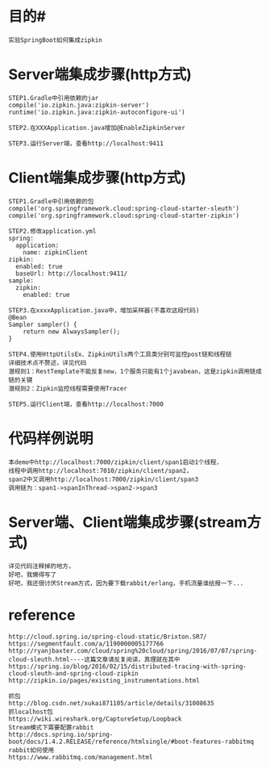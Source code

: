 # 目的#
 
	实验SpringBoot如何集成zipkin
	
# Server端集成步骤(http方式) #
	
	STEP1.Gradle中引用依赖的jar
	compile('io.zipkin.java:zipkin-server')
	runtime('io.zipkin.java:zipkin-autoconfigure-ui')
	
	STEP2.在XXXApplication.java增加@EnableZipkinServer
	
	STEP3.运行Server端，查看http://localhost:9411
	
# Client端集成步骤(http方式) #
	
	STEP1.Gradle中引用依赖的包
	compile('org.springframework.cloud:spring-cloud-starter-sleuth')
	compile('org.springframework.cloud:spring-cloud-starter-zipkin')
	
	STEP2.修改application.yml
	spring:
	  application:
	    name: zipkinClient
	zipkin:
	  enabled: true
	  baseUrl: http://localhost:9411/
	sample:
	  zipkin:
	    enabled: true
	
	STEP3.在xxxxApplication.java中，增加采样器(不喜欢这段代码)
	@Bean
	Sampler sampler() {
		return new AlwaysSampler();
	}
	
	STEP4.使用HttpUtilsEx、ZipkinUtils两个工具类分别可监控post链和线程链
	详细技术点不赘述，详见代码
	潜规则1：RestTemplate不能反复new，1个服务只能有1个javabean，这是zipkin调用链成链的关键
	潜规则2：Zipkin监控线程需要使用Tracer
	
	STEP5.运行Client端，查看http://localhost:7000

# 代码样例说明 #
	
	本demo中http://localhost:7000/zipkin/client/span1启动1个线程，
	线程中调用http://localhost:7010/zipkin/client/span2，
	span2中又调用http://localhost:7000/zipkin/client/span3
	调用链为：span1->spanInThread->span2->span3
	
# Server端、Client端集成步骤(stream方式) #
	
	详见代码注释掉的地方，
	好吧，我懒得写了
	好吧，我还很讨厌Stream方式，因为要下载rabbit/erlang，手机流量谁给报一下...
	
# reference #
	
	http://cloud.spring.io/spring-cloud-static/Brixton.SR7/
	https://segmentfault.com/a/1190000005177766
	http://ryanjbaxter.com/cloud/spring%20cloud/spring/2016/07/07/spring-cloud-sleuth.html----这篇文章请反复阅读，真理就在其中
	https://spring.io/blog/2016/02/15/distributed-tracing-with-spring-cloud-sleuth-and-spring-cloud-zipkin
	http://zipkin.io/pages/existing_instrumentations.html
	
	抓包
	http://blog.csdn.net/xukai871105/article/details/31008635
	抓localhost包
	https://wiki.wireshark.org/CaptureSetup/Loopback
	Stream模式下需要配置rabbit
	http://docs.spring.io/spring-boot/docs/1.4.2.RELEASE/reference/htmlsingle/#boot-features-rabbitmq
	rabbit如何使用
	https://www.rabbitmq.com/management.html
	